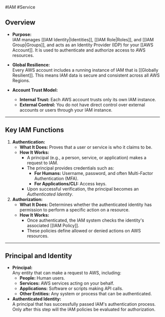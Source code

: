 #IAM #Service 

## **Overview**

- **Purpose:**  
    IAM manages [[IAM Identity|Identities]], [[IAM Role|Roles]], and [[IAM Group|Groups]], and acts as an Identity Provider (IDP) for your [[AWS Account]]. It is used to authenticate and authorize access to AWS resources.
    
- **Global Resilience:**  
    Every AWS account includes a running instance of IAM that is [[Globally Resilient]]. This means IAM data is secure and consistent across all AWS Regions.
    
- **Account Trust Model:**
    - **Internal Trust:** Each AWS account trusts only its own IAM instance.
    - **External Control:** You do not have direct control over external accounts or users through your IAM instance.

---
## **Key IAM Functions**

1. **Authentication:**
    - **What It Does:** Proves that a user or service is who it claims to be.
    - **How It Works:**
        - A principal (e.g., a person, service, or application) makes a request to IAM.
        - The principal provides credentials such as:
            - **For Humans:** Username, password, and often Multi-Factor Authentication (MFA).
            - **For Applications/CLI:** Access keys.
        - Upon successful verification, the principal becomes an _Authenticated Identity_.
2. **Authorization:**
    - **What It Does:** Determines whether the authenticated identity has permission to perform a specific action on a resource.
    - **How It Works:**
        - Once authenticated, the IAM system checks the identity's associated [[IAM Policy]].
        - These policies define allowed or denied actions on AWS resources.

---

## **Principal and Identity**

- **Principal:**  
    Any entity that can make a request to AWS, including:
    - **People:** Human users.
    - **Services:** AWS services acting on your behalf.
    - **Applications:** Software or scripts making API calls.
    - **Other Entities:** Any system or process that can be authenticated.
- **Authenticated Identity:**  
    A principal that has successfully passed IAM's authentication process. Only after this step will the IAM policies be evaluated for authorization.
    
